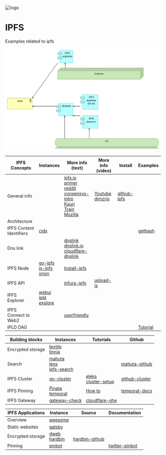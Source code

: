 ![logo][]

[logo]:   https://web3examples.github.io/logo.png

# IPFS
Examples related to ipfs

![](architecture/ipfs.svg)


| IPFS Concepts   | Instances                   | More info (text) | More info (video) |   Install  |  Examples |
| --------------- |  ---------                  | ---------       | ---------          | ---------  |  -------- | 
| General info    |                                    | [ipfs.io]<br>[primer]<br>[reddit]<br>[consensys-intro]<br>[Kauri]<br>[Train]<br>[Mozilla]|[Youtube]<br>[dimzrio]| [github-ipfs] 
| Architecture    |                                    | 
| IPFS Content Identifiers | [cids]                    |                 |                    |            |[gethash](gethash) 
| Dns link        |                                    | [dnslink]<br>[dnslink.io]<br>[cloudflare-dnslink]     |
| IPFS Node       | [go-ipfs]<br>[js-ipfs]<br>[orion]  | [Install-ipfs]
| IPFS API        |    | [infura-ipfs] | [upload-js]
| IPFS Explorer   | [webui]<br> [ipld explore]
| IPFS Connect to Web2 |                        | [userfriendly]
| IPLD DAG        |                               |                |                    |          |  [Tutorial] |


[ipfs.io]:         https://ipfs.io
[primer]:          http://dweb-primer.ipfs.io 
[reddit]:          https://www.reddit.com/r/IPFS
[IPFS Alpha Demo]: https://www.youtube.com/watch?v=8CMxDNuuAiQ
[Install IPFS]:    https://docs.ipfs.io/introduction/install/
[Tutorial]:        https://proto.school/#/tutorials
[go-ipfs]:         https://github.com/ipfs/go-ipfs
[js-ipfs]:         https://github.com/ipfs/js-ipfs
[orion]:           https://orion.siderus.io
[webui]:           https://webui.ipfs.io
[ipld explore]:    https://explore.ipld.io/
[github-ipfs]:     https://github.com/ipfs
[userfriendly]:    https://hackernoon.com/ten-terrible-attempts-to-make-the-inter-planetary-file-system-human-friendly-e4e95df0c6fa
[cids]:            https://docs.ipfs.io/guides/concepts/cid/
[dnslink]:         https://docs.ipfs.io/guides/concepts/dnslink/
[dnslink.io]:      http://dnslink.io/
[consensys-intro]: https://medium.com/@ConsenSys/an-introduction-to-ipfs-9bba4860abd0 
[How to]:          https://medium.com/pinata/how-to-pin-to-ipfs-effortlessly-ba3437b33885
[Install-ipfs]:    https://kauri.io/article/b01b9b7bebcd4ebf80edf021bdd0e232
[Kauri]:           https://kauri.io/search-results?q=ipfs
[Train]:           https://decentralized.blog/getting-to-know-ipfs.html
[Youtube]:         https://www.youtube.com/results?search_query=ipfs
[Mozilla]:         https://hacks.mozilla.org/?s=ipfs
[dimzrio]:         https://www.youtube.com/playlist?list=PLNblnG6W6-KImttnlK9zRdJ_iqyUMvHz7
[eleks]:           https://labs.eleks.com/2019/03/ipfs-network-data-replication.html
[github-cluster]:  https://github.com/ipfs/ipfs-cluster
[go-cluster]:      https://cluster.ipfs.io/
[cluster-setup]:   https://medium.com/coinmonks/setting-up-your-first-distributed-private-storage-network-on-ipfs-part-1-a6ff15222b90
[infura-ipfs]:     https://infura.io/docs/ipfs/get/pin_add
[cloudflare-dnslink]: https://developers.cloudflare.com/distributed-web/ipfs-gateway/connecting-website/
[upload-js]:           https://www.youtube.com/watch?v=I0UolzV3ico&feature=share

| Building blocks   | Instances | Tutorials |  Github |
| ---------------   |  ---------  |----------- | ------ |
| Encrypted storage | [textile]<br>[linnia]
| Search            | [mahuta]<br>[lens]<br>[ipfs-search] | | [mahuta-github]
| IPFS Cluster      | [go-cluster]   | [eleks]<br>[cluster-setup]   | [github-cluster]
| IPFS Pinning      | [Pinata]<br>[temporal] | [How to] | [temporal-docs]
| IPFS Gateway      | [gateway-check] | [cloudflare-gtw] | | [gtw-setup]

[Pinata]:          https://pinata.cloud
[temporal]:       https://temporal.cloud/
[temporal-docs]:  https://ipfs.io/ipns/docs.api.temporal.cloud/
[textile]:         https://textile.io/
[linnia]:          https://github.com/ConsenSys/linnia-resources
[lens]:            https://temporal.cloud/lens
[ipfs-search]:     https://ipfs-search.com
[mahuta-github]:   https://github.com/ConsenSys/Mahuta
[mahuta]:          https://kauri.io/article/874b1fe11d00406bbbef053405fd4538/ipfs-store-a-search-engine-for-the-distributed-web
[gateway-check]:   https://ipfs.github.io/public-gateway-checker
[cloudflare-gtw]:  https://developers.cloudflare.com/distributed-web/ipfs-gateway/
[gtw-setup]:       https://medium.com/@rossbulat/introduction-to-ipfs-set-up-nodes-on-your-network-with-http-gateways-10e21ea689a4


| IPFS Applications | Instance            |  Source | Documentation |
| ---------------   |  ---------          | ------     | -|
| Overview          | [awesome]
| Static websites   | [gatsby] 
| Encrypted storage | [dweb]<br>[hardbin] | <br>[hardbin-github]
| Pinning           | [pinbot]  |         | [twitter-pinbot]



[gatsby]:         https://interplanetarygatsby.com/ipfs-deploy/
[awesome]:        https://awesome.ipfs.io
[dweb]:           https://dweb.page/  
[hardbin]:        https://hardbin.com
[hardbin-github]: https://github.com/jes/hardbin
[pinbot]:         https://twitter.com/ipfspin
[twitter-pinbot]: https://github.com/hsanjuan/twitter-pinbot
